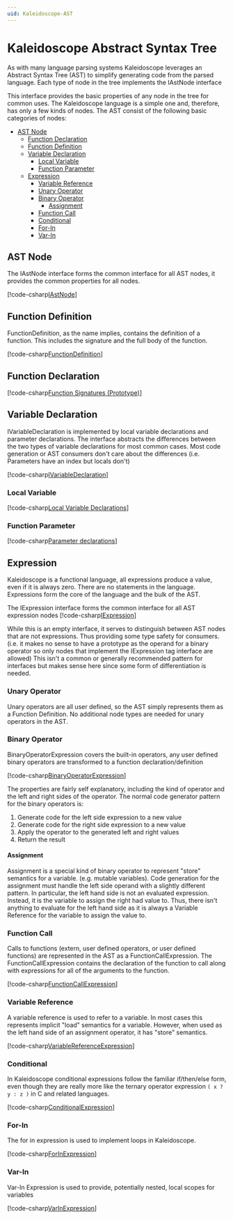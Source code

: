 ```yaml
---
uid: Kaleidoscope-AST
---
```


# Kaleidoscope Abstract Syntax Tree
As with many language parsing systems Kaleidoscope leverages an Abstract Syntax Tree (AST) to simplify
generating code from the parsed language. Each type of node in the tree implements the IAstNode interface

This interface provides the basic properties of any node in the tree for common uses. The Kaleidoscope
language is a simple one and, therefore, has only a few kinds of nodes. The AST consist of the following
basic categories of nodes:
 * [AST Node](#ast-node)
    * [Function Declaration](#function-declaration)
    * [Function Definition](#function-definition)
    * [Variable Declaration](#variable-declaration)
      * [Local Variable](#local-variable)
      * [Function Parameter](#function-parameter)
    * [Expression](#expression)
      * [Variable Reference](#variable-reference)
      * [Unary Operator](#unary-operator)
      * [Binary Operator](#binary-operator)
         - [Assignment](#assignment)
      * [Function Call](#function-call)
      * [Conditional](#conditional)
      * [For-In](#for-in)
      * [Var-In](#var-in)

## AST Node
The IAstNode interface forms the common interface for all AST nodes, it provides the common properties
for all nodes.

[!code-csharp[IAstNode](IAstNode.cs)]

## Function Definition
FunctionDefinition, as the name implies, contains the definition of a function. This includes the signature
and the full body of the function.

[!code-csharp[FunctionDefinition](FunctionDefinition.cs)]

## Function Declaration
[!code-csharp[Function Signatures (Prototype)](Prototype.cs)]

## Variable Declaration
IVariableDeclaration is implemented by local variable declarations and parameter declarations. The
interface abstracts the differences between the two types of variable declarations for most common
cases. Most code generation or AST consumers don't care about the differences (i.e. Parameters have
an index but locals don't)

[!code-csharp[IVariableDeclaration](IVariableDeclaration.cs)]

### Local Variable
[!code-csharp[Local Variable Declarations](LocalVariableDeclaration.cs)]

### Function Parameter
[!code-csharp[Parameter declarations](ParameterDeclaration.cs)]

## Expression
Kaleidoscope is a functional language, all expressions produce a value, even if it is always zero. There
are no statements in the language. Expressions form the core of the language and the bulk of the AST.

The IExpression interface forms the common interface for all AST expression nodes
[!code-csharp[IExpression](IExpression.cs)]

While this is an empty interface, it serves to distinguish between AST nodes that are not expressions.
Thus providing some type safety for consumers. (i.e. it makes no sense to have a prototype as the operand
for a binary operator so only nodes that implement the IExpression tag interface are allowed) This isn't
a common or generally recommended pattern for interfaces but makes sense here since some form of differentiation
is needed.

### Unary Operator
Unary operators are all user defined, so the AST simply represents them as a Function Definition. No
additional node types are needed for unary operators in the AST.

### Binary Operator
BinaryOperatorExpression covers the built-in operators, any user defined binary operators are transformed
to a function declaration/definition

[!code-csharp[BinaryOperatorExpression](BinaryOperatorExpression.cs)]

The properties are fairly self explanatory, including the kind of operator and the left and right sides of the
operator. The normal code generator pattern for the binary operators is:

1. Generate code for the left side expression to a new value
2. Generate code for the right side expression to a new value
3. Apply the operator to the generated left and right values
4. Return the result

#### Assignment
Assignment is a special kind of binary operator to represent "store" semantics for a variable. (e.g. mutable variables).
Code generation for the assignment must handle the left side operand with a slightly different pattern. In particular,
the left hand side is not an evaluated expression. Instead, it is the variable to assign the right had value to. Thus,
there isn't anything to evaluate for the left hand side as it is always a Variable Reference for the variable to assign
the value to.

### Function Call
Calls to functions (extern, user defined operators, or user defined functions) are represented in the AST as a
FunctionCallExpression. The FunctionCallExpression contains the declaration of the function to call along with 
expressions for all of the arguments to the function.

[!code-csharp[FunctionCallExpression](FunctionCallExpression.cs)]

### Variable Reference
A variable reference is used to refer to a variable. In most cases this represents implicit "load" semantics for a
variable. However, when used as the left hand side of an assignment operator, it has "store" semantics.

[!code-csharp[VariableReferenceExpression](VariableReferenceExpression.cs)]

### Conditional
In Kaleidoscope conditional expressions follow the familiar if/then/else form, even though they are really more
like the ternary operator expression `( x ? y : z )` in C and related languages.

[!code-csharp[ConditionalExpression](ConditionalExpression.cs)]

### For-In
The for in expression is used to implement loops in Kaleidoscope.

[!code-csharp[ForInExpression](ForInExpression.cs)]

### Var-In
Var-In Expression is used to provide, potentially nested, local scopes for variables

[!code-csharp[VarInExpression](VarInExpression.cs)]

